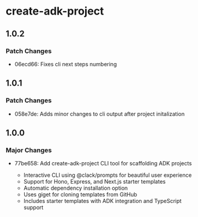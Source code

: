 # create-adk-project

## 1.0.2

### Patch Changes

- 06ecd66: Fixes cli next steps numbering

## 1.0.1

### Patch Changes

- 058e7de: Adds minor changes to cli output after project initalization

## 1.0.0

### Major Changes

- 77be658: Add create-adk-project CLI tool for scaffolding ADK projects

  - Interactive CLI using @clack/prompts for beautiful user experience
  - Support for Hono, Express, and Next.js starter templates
  - Automatic dependency installation option
  - Uses giget for cloning templates from GitHub
  - Includes starter templates with ADK integration and TypeScript support
